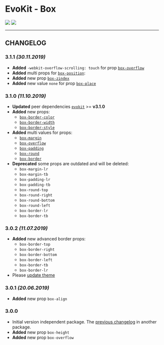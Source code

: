 [README]: /packages/evokit-box/README.md
[evokit]: /packages/evokit/README.md

[box-margin]: /packages/evokit-box/?id=box-margin
[box-overflow]: /packages/evokit-box/?id=box-overflow
[box-padding]: /packages/evokit-box/?id=box-padding
[box-round]: /packages/evokit-box/?id=box-round
[box-place]: /packages/evokit-box/?id=box-place
[box-border]: /packages/evokit-box/?id=box-border
[box-border-color]: /packages/evokit-box/?id=box-border-color
[box-border-width]: /packages/evokit-box/?id=box-border-width
[box-border-style]: /packages/evokit-box/?id=box-border-style
[box-position]: /packages/evokit-box/?id=box-position
[box-zindex]: /packages/evokit-box/?id=box-zindex

[create_theme]: /docs/base/theme.md

# EvoKit - Box

[![](https://img.shields.io/npm/v/evokit-box.svg)](https://www.npmjs.com/package/evokit-box)
[![](https://img.shields.io/badge/page-README-42b983)][README]

---

## CHANGELOG

### 3.1.1 *(30.11.2019)*
- **Added** `-webkit-overflow-scrolling: touch` for prop [`box-overflow`][box-overflow]
- **Added** multi props for [`box-position`][box-position]:
- **Added** new prop [`box-zindex`][box-zindex]
- **Added** new value `none` for prop [`box-place`][box-place]

### 3.1.0 *(11.10.2019)*

- **Updated** peer dependencies [`evokit`][evokit] >= **v3.1.0**
- **Added** new props:
    - [`box-border-color`][box-border-color]
    - [`box-border-width`][box-border-width]
    - [`box-border-style`][box-border-style]
- **Added** multi values for props:
    - [`box-margin`][box-margin]
    - [`box-overflow`][box-overflow]
    - [`box-padding`][box-padding]
    - [`box-round`][box-round]
    - [`box-border`][box-border]
- **Deprecated** some props are outdated and will be deleted:
    - `box-margin-lr`
    - `box-margin-tb`
    - `box-padding-lr`
    - `box-padding-tb`
    - `box-round-top`
    - `box-round-right`
    - `box-round-bottom`
    - `box-round-left`
    - `box-border-lr`
    - `box-border-tb`

### 3.0.2 *(11.07.2019)*

- **Added** new advanced border props:
    - `box-border-top`
    - `box-border-right`
    - `box-border-bottom`
    - `box-border-left`
    - `box-border-tb`
    - `box-border-lr`
- Please [update theme][create_theme]

### 3.0.1 *(20.06.2019)*

- **Added** new prop `box-align`

### 3.0.0

- Initial version independent package. The [previous changelog](/packages/evokit/CHANGELOG.md) in another package.
- **Added** new prop `box-height`
- **Added** new prop `box-overflow`
